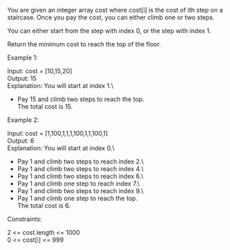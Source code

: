 You are given an integer array cost where cost[i] is the cost of ith step on a staircase. Once you pay the cost, you can either climb one or two steps.

You can either start from the step with index 0, or the step with index 1.

Return the minimum cost to reach the top of the floor.

Example 1:

Input: cost = [10,15,20]\
Output: 15\
Explanation: You will start at index 1.\
- Pay 15 and climb two steps to reach the top.\
The total cost is 15.

Example 2:

Input: cost = [1,100,1,1,1,100,1,1,100,1]\
Output: 6\
Explanation: You will start at index 0.\
- Pay 1 and climb two steps to reach index 2.\
- Pay 1 and climb two steps to reach index 4.\
- Pay 1 and climb two steps to reach index 6.\
- Pay 1 and climb one step to reach index 7.\
- Pay 1 and climb two steps to reach index 9.\
- Pay 1 and climb one step to reach the top.\
The total cost is 6.

Constraints:

2 <= cost.length <= 1000\
0 <= cost[i] <= 999